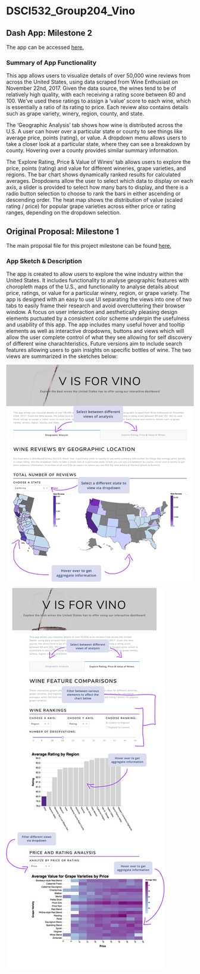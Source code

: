 # DSCI532_Group204_Vino

## Dash App: Milestone 2

The app can be accessed [here.](https://group204-vino-milestone2.herokuapp.com)

### Summary of App Functionality

This app allows users to visualize details of over 50,000 wine reviews from across the United States, using data scraped from Wine Enthusiast on November 22nd, 2017. Given the data source, the wines tend to be of relatively high quality, with each receiving a rating score between 80 and 100. We’ve used these ratings to assign a ‘value’ score to each wine, which is essentially a ratio of its rating to price. Each review also contains details such as grape variety, winery, region, county, and state.

The ‘Geographic Analysis’ tab shows how wine is distributed across the U.S. A user can hover over a particular state or county to see things like average price, points (rating), or value. A dropdown menu allows users to take a closer look at a particular state, where they can see a breakdown by county. Hovering over a county provides similar summary information.

The ‘Explore Rating, Price & Value of Wines’ tab allows users to explore the price, points (rating) and value for different wineries, grape varieties, and regions. The bar chart shows dynamically ranked results for calculated averages. Dropdowns allow the user to select which data to display on each axis, a slider is provided to select how many bars to display, and there is a radio button selection to choose to rank the bars in either ascending or descending order. The heat map shows the distribution of value (scaled rating / price) for popular grape varieties across either price or rating ranges, depending on the dropdown selection.


## Original Proposal: Milestone 1

The main proposal file for this project milestone can be found [here.](https://github.com/UBC-MDS/DSCI532_Group204_Vino/blob/master/proposal.md)

### App Sketch & Description

The app is created to allow users to explore the wine industry within the United States. It includes functionality to analyse geographic features with choropleth maps of the U.S., and functionality to analyse details about price, ratings, or value for a particular winery, region, or grape variety. The app is designed with an easy to use UI separating the views into one of two tabs to easily frame their research and avoid overcluttering their browser window. A focus on user interaction and aesthetically pleasing design elements puctuated by a consistent color scheme underpin the usefulness and usability of this app. The app includes many useful hover and tooltip elements as well as interactive dropdowns, buttons and views which will allow the user complete control of what they see allowing for self discovery of different wine charachteristics. Future versions aim to include search features allowing users to gain insights on specific bottles of wine. The two views are summarized in the sketches below:

![Sketch](imgs/updated_sketch_p1.png)

![Sketch](imgs/updated_sketch_p2.png)